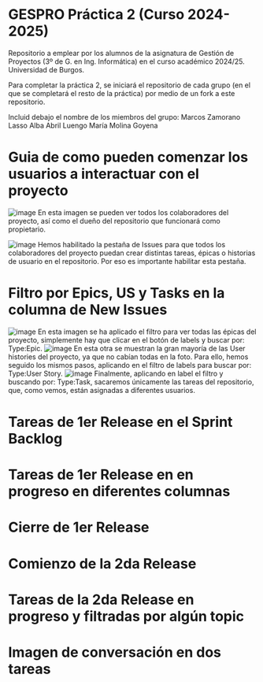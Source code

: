 # GESPRO Práctica 2 (Curso 2024-2025)
Repositorio a emplear por los alumnos de la asignatura de Gestión de Proyectos (3º de G. en Ing. Informática) en el curso académico 2024/25. Universidad de Burgos.

Para completar la práctica 2, se iniciará el repositorio de cada grupo (en el que se completará el resto de la práctica) por medio de un fork a este repositorio.

Incluid debajo el nombre de los miembros del grupo:
Marcos Zamorano Lasso
Alba Abril Luengo
María Molina Goyena

# Guia de como pueden comenzar los usuarios a interactuar con el proyecto

![image](https://github.com/user-attachments/assets/d56f5d4a-16bb-438f-8139-58893e405fce)
En esta imagen se pueden ver todos los colaboradores del proyecto, así como el dueño del repositorio que funcionará como propietario.


![image](https://github.com/user-attachments/assets/a00435b8-9392-41ef-bed6-e13a4af27a15)
Hemos habilitado la pestaña de Issues para que todos los colaboradores del proyecto puedan crear distintas tareas, épicas o historias de usuario en el repositorio. Por eso es importante habilitar esta pestaña.


# Filtro por Epics, US y Tasks en la columna de New Issues 

![image](https://github.com/user-attachments/assets/74c28daa-9b03-49ae-ba0b-f7864efa0200)
En esta imagen se ha aplicado el filtro para ver todas las épicas del proyecto, simplemente hay que clicar en el botón de labels y buscar por: Type:Epic.
![image](https://github.com/user-attachments/assets/cf0fb41a-ee3c-461c-a57d-da57fa8f0e65)
En esta otra se muestran la gran mayoría de las User histories del proyecto, ya que no cabían todas en la foto. Para ello, hemos seguido los mismos pasos, aplicando en el filtro de labels para buscar por: Type:User Story.
![image](https://github.com/user-attachments/assets/63c8e6d1-b3b7-401e-90ba-f627d6fff5bd)
Finalmente, aplicando en label el filtro y buscando por: Type:Task, sacaremos únicamente las tareas del repositorio, que, como vemos, están asignadas a diferentes usuarios.



# Tareas de 1er Release en el Sprint Backlog 

# Tareas de 1er Release en en progreso en diferentes columnas

# Cierre de 1er Release

# Comienzo de la 2da Release

# Tareas de la 2da Release en progreso y filtradas por algún topic

# Imagen de conversación en dos tareas
